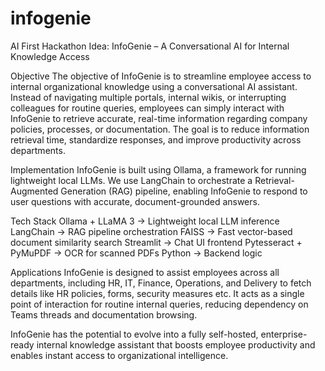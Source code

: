 # infogenie
AI First Hackathon
Idea: InfoGenie – A Conversational AI for Internal Knowledge Access

Objective
The objective of InfoGenie is to streamline employee access to internal organizational knowledge using a conversational AI assistant. Instead of navigating multiple portals, internal wikis, or interrupting colleagues for routine queries, employees can simply interact with InfoGenie to retrieve accurate, real-time information regarding company policies, processes, or documentation. The goal is to reduce information retrieval time, standardize responses, and improve productivity across departments.

Implementation
InfoGenie is built using Ollama, a framework for running lightweight local LLMs. We use LangChain to orchestrate a Retrieval-Augmented Generation (RAG) pipeline, enabling InfoGenie to respond to user questions with accurate, document-grounded answers.

Tech Stack
Ollama + LLaMA 3 → Lightweight local LLM inference
LangChain → RAG pipeline orchestration
FAISS → Fast vector-based document similarity search
Streamlit → Chat UI frontend
Pytesseract + PyMuPDF → OCR for scanned PDFs
Python → Backend logic

Applications
InfoGenie is designed to assist employees across all departments, including HR, IT, Finance, Operations, and Delivery to fetch details like HR policies, forms, security measures etc. It acts as a single point of interaction for routine internal queries, reducing dependency on Teams threads and documentation browsing.

InfoGenie has the potential to evolve into a fully self-hosted, enterprise-ready internal knowledge assistant that boosts employee productivity and enables instant access to organizational intelligence.
